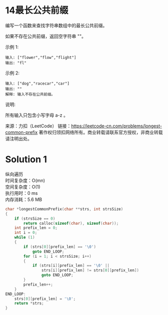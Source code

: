 # 14最长公共前缀

编写一个函数来查找字符串数组中的最长公共前缀。

如果不存在公共前缀，返回空字符串 ""。

示例 1:
```
输入: ["flower","flow","flight"]
输出: "fl"
```
示例 2:
```
输入: ["dog","racecar","car"]
输出: ""
解释: 输入不存在公共前缀。
```
说明:

所有输入只包含小写字母 a-z 。

来源：力扣（LeetCode）
链接：https://leetcode-cn.com/problems/longest-common-prefix
著作权归领扣网络所有。商业转载请联系官方授权，非商业转载请注明出处。

# Solution 1
纵向遍历  
时间复杂度：O(mn)  
空间复杂度：O(1)  
执行用时：0 ms  
内存消耗：5.6 MB  
``` c
char *longestCommonPrefix(char **strs, int strsSize)
{
    if (strsSize == 0)
        return calloc(sizeof(char), sizeof(char));
    int prefix_len = 0;
    int i = 0;
    while (1)
    {
        if (strs[0][prefix_len] == '\0')
            goto END_LOOP;
        for (i = 1; i < strsSize; i++)
        {
            if (strs[i][prefix_len] == '\0' ||
                strs[i][prefix_len] != strs[0][prefix_len])
                goto END_LOOP;
        }
        prefix_len++;
    }
END_LOOP:
    strs[0][prefix_len] = '\0';
    return *strs;
}
```